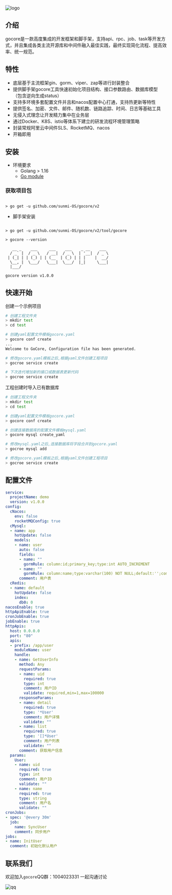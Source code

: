 ![logo](https://file.cdn.sunmi.com/logo.png?x-oss-process=image/resize,h_200)

介绍
---

gocore是一款高度集成的开发框架和脚手架，支持api、rpc、job、task等开发方式，并且集成各类主流开源库和中间件融入最佳实践，最终实现简化流程、提高效率、统一规范。


## 特性

- 底层基于主流框架gin、gorm、viper、zap等进行封装整合
- 提供脚手架gocore工具快速初始化项目结构、接口参数路由、数据库模型（包含逆向生成status）
- 支持多环境多套配置文件并且和nacos配置中心打通，支持热更新等特性
- 提供签名、加密、文件、邮件、随机数、链路追踪、时间、日志等基础工具
- 无侵入式理念让开发精力集中在业务层
- 通过Docker、K8S、istio等体系下建立的研发流程环境管理策略
- 封装常规阿里云中间件SLS、RocketMQ、nacos
- 开箱即用

## 安装

- 环境要求
    - Golang > 1.16
    - [Go module](https://github.com/golang/go/wiki/Modules)


### 获取项目包

```

> go get -u github.com/sunmi-OS/gocore/v2

```

* 脚手架安装
```

> go get -u github.com/sunmi-OS/gocore/v2/tool/gocore

> gocore --version

   __ _    ___     ___    ___    _ __    ___
  / _` |  / _ \   / __|  / _ \  | '__|  / _ \
 | (_| | | (_) | | (__  | (_) | | |    |  __/
  \__, |  \___/   \___|  \___/  |_|     \___|
  |___/

gocore version v1.0.0

```


## 快速开始

创建一个示例项目
```bash
# 创建工程文件夹
> mkdir test
> cd test

# 创建yaml配置文件模板gocore.yaml
> gocore conf create 
...
Welcome to GoCore, Configuration file has been generated.

# 修改gocore.yaml模板之后,根据yaml文件创建工程项目
> gocroe service create 

# 下次迭代增加新的接口或数据表更新代码
> gocroe service create 

```

工程创建时导入已有数据库
```bash
# 创建工程文件夹
> mkdir test 
> cd test

# 创建yaml配置文件模板gocore.yaml
> gocore conf create 

# 创建连接数据库的配置文件模板mysql.yaml
> gocore mysql create_yaml 

# 修改mysql.yaml之后,连接数据库将字段合并到gocore.yaml
> gocroe mysql add 

# 修改gocore.yaml模板之后,根据yaml文件创建工程项目
> gocroe service create 
```


## 配置文件

```yaml
service:
  projectName: demo
  version: v1.0.0
config:
  cNacos:
    env: false
    rocketMQConfig: true
  cMysql:
  - name: app
    hotUpdate: false
    models:
    - name: user
      auto: false
      fields:
      - name: ""
        gormRule: column:id;primary_key;type:int AUTO_INCREMENT
      - name: ""
        gormRule: column:name;type:varchar(100) NOT NULL;default:'';comment:'用户名';unique_index
      comment: 用户表
  cRedis:
  - name: default
    hotUpdate: false
    index:
      db0: 0
nacosEnable: true
httpApiEnable: true
cronJobEnable: true
jobEnable: true
httpApis:
  host: 0.0.0.0
  port: "80"
  apis:
  - prefix: /app/user
    moduleName: user
    handle:
    - name: GetUserInfo
      method: Any
      requestParams:
      - name: uid
        required: true
        type: int
        comment: 用户ID
        validate: required,min=1,max=100000
      responseParams:
      - name: detail
        required: true
        type: '*User'
        comment: 用户详情
        validate: ""
      - name: list
        required: true
        type: '[]*User'
        comment: 用户列表
        validate: ""
      comment: 获取用户信息
  params:
    User:
    - name: uid
      required: true
      type: int
      comment: 用户ID
      validate: ""
    - name: name
      required: true
      type: string
      comment: 用户名
      validate: ""
cronJobs:
- spec: '@every 30m'
  job:
    name: SyncUser
    comment: 同步用户
jobs:
- name: InitUser
  comment: 初始化默认用户
```

## 联系我们

欢迎加入`gocore`QQ群：1004023331 一起沟通讨论

![qq](https://file.cdn.sunmi.com/qq.png?x-oss-process=image/resize,h_200)
